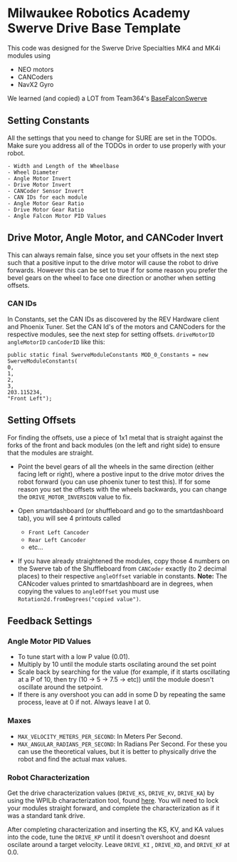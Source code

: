 # Milwaukee Robotics Academy Swerve Drive Base Template

This code was designed for the Swerve Drive Specialties MK4 and MK4i modules using
- NEO motors
- CANCoders 
- NavX2 Gyro

We learned (and copied) a LOT from Team364's [BaseFalconSwerve](https://github.com/Team364/BaseFalconSwerve)

## Setting Constants
All the settings that you need to change for SURE are set in the TODOs. Make sure you address all of the TODOs in order to use properly with your robot.

    - Width and Length of the Wheelbase
    - Wheel Diameter
    - Angle Motor Invert
    - Drive Motor Invert
    - CANCoder Sensor Invert
    - CAN IDs for each module
    - Angle Motor Gear Ratio
    - Drive Motor Gear Ratio
    - Angle Falcon Motor PID Values

## Drive Motor, Angle Motor, and CANCoder Invert
This can always remain false, since you set your offsets in the next step such that a positive input to the drive motor will cause the robot to drive forwards.
However this can be set to true if for some reason you prefer the bevel gears on the wheel to face one direction or another when setting offsets. 

### CAN IDs

In Constants, set the CAN IDs as discovered by the REV Hardware client and Phoenix Tuner. 
Set the CAN Id's of the motors and CANCoders for the respective modules, see the next step for setting offsets.
```driveMotorID``` ```angleMotorID``` ```canCoderID``` like this:


    public static final SwerveModuleConstants MOD_0_Constants = new SwerveModuleConstants(
    0,
    1,
    2,
    3,
    203.115234,
    "Front Left");

## Setting Offsets

For finding the offsets, use a piece of 1x1 metal that is straight against the forks of the front and back modules (on the left and right side) to ensure that the modules are straight. 

- Point the bevel gears of all the wheels in the same direction (either facing left or right), where a postive input to the drive motor drives the robot forward (you can use phoenix tuner to test this). If for some reason you set the offsets with the wheels backwards, you can change the ```DRIVE_MOTOR_INVERSION``` value to fix.

- Open smartdashboard (or shuffleboard and go to the smartdashboard tab), you will see 4 printouts called 
    - ```Front Left Cancoder```
    - ```Rear Left Cancoder```
    - etc... 

- If you have already straightened the modules, copy those 4 numbers on the Swerve tab of the Shuffleboard from ```CANCoder``` exactly (to 2 decimal places) to their respective ```angleOffset``` variable in constants.
**Note:** The CANcoder values printed to smartdashboard are in degrees, when copying the values to ```angleOffset``` you must use ```Rotation2d.fromDegrees("copied value")```.

## Feedback Settings

### Angle Motor PID Values
- To tune start with a low P value (0.01).
- Multiply by 10 until the module starts oscilating around the set point
- Scale back by searching for the value (for example, if it starts oscillating at a P of 10, then try (10 -> 5 -> 7.5 -> etc)) until the module doesn't oscillate around the setpoint.
- If there is any overshoot you can add in some D by repeating the same process, leave at 0 if not. Always leave I at 0.

### Maxes
- ```MAX_VELOCITY_METERS_PER_SECOND```: In Meters Per Second. 
- ```MAX_ANGULAR_RADIANS_PER_SECOND```: In Radians Per Second. 
For these you can use the theoretical values, but it is better to physically drive the robot and find the actual max values.

### Robot Characterization
Get the drive characterization values (```DRIVE_KS```, ```DRIVE_KV```, ```DRIVE_KA```) by using the WPILib characterization tool, found [here](https://docs.wpilib.org/en/stable/docs/software/wpilib-tools/robot-characterization/introduction.html). You will need to lock your modules straight forward, and complete the characterization as if it was a standard tank drive.

After completing characterization and inserting the KS, KV, and KA values into the code, tune the ```DRIVE_KP``` until it doesn't overshoot and doesnt oscilate around a target velocity.
Leave ```DRIVE_KI``` , ```DRIVE_KD```, and ```DRIVE_KF``` at 0.0.

